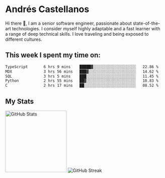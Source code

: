 # Andrés Castellanos

Hi there 👋, I am a senior software engineer, passionate about state-of-the-art technologies. I consider myself highly adaptable and a fast learner with a range of deep technical skills. I love traveling and being exposed to different cultures.

## This week I spent my time on:

<!--START_SECTION:waka-->

```txt
TypeScript       6 hrs 9 mins    █████▓░░░░░░░░░░░░░░░░░░░   22.86 %
MDX              3 hrs 56 mins   ███▓░░░░░░░░░░░░░░░░░░░░░   14.62 %
SQL              3 hrs 5 mins    ███░░░░░░░░░░░░░░░░░░░░░░   11.45 %
Python           2 hrs 55 mins   ██▓░░░░░░░░░░░░░░░░░░░░░░   10.83 %
C                2 hrs 17 mins   ██░░░░░░░░░░░░░░░░░░░░░░░   08.52 %
```

<!--END_SECTION:waka-->

## My Stats

<img height="195" src="https://github-readme-stats.vercel.app/api?username=andrescv&show_icons=true&theme=onedark&hide_border=true&card_width=495" alt="GitHub Stats" />

<img src="https://streak-stats.demolab.com?user=andrescv&theme=one-dark-pro&hide_border=true" alt="GitHub Streak" />

